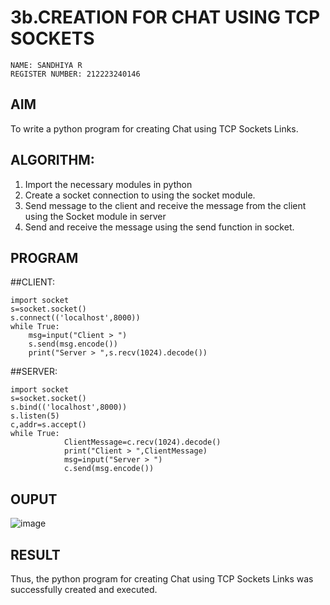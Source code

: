 # 3b.CREATION FOR CHAT USING TCP SOCKETS
```
NAME: SANDHIYA R
REGISTER NUMBER: 212223240146
```
## AIM
To write a python program for creating Chat using TCP Sockets Links.
## ALGORITHM:
1. Import the necessary modules in python
2. Create a socket connection to using the socket module.
3. Send message to the client and receive the message from the client using the Socket module in
 server
4. Send and receive the message using the send function in socket.
## PROGRAM
##CLIENT:
```
import socket 
s=socket.socket() 
s.connect(('localhost',8000)) 
while True: 
    msg=input("Client > ") 
    s.send(msg.encode()) 
    print("Server > ",s.recv(1024).decode())
```

##SERVER:
```
import socket 
s=socket.socket() 
s.bind(('localhost',8000)) 
s.listen(5) 
c,addr=s.accept() 
while True: 
            ClientMessage=c.recv(1024).decode() 
            print("Client > ",ClientMessage) 
            msg=input("Server > ") 
            c.send(msg.encode())
```

## OUPUT
![image](https://github.com/SandhiyaRajagopal/3b_CHAT_USING_TCP_SOCKETS/assets/144870852/ccd5774d-a34d-4ff7-9108-6ed095e4afb9)

## RESULT
Thus, the python program for creating Chat using TCP Sockets Links was successfully 
created and executed.
